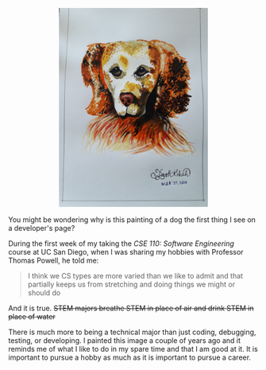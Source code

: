 [<p style="text-align:center;"><img src="img1.jpg" width="300"/></p>](img1.jpg)

You might be wondering why is this painting of a dog the first thing I see on a developer's page? 

During the first week of my taking the *CSE 110: Software Engineering* course at UC San Diego, when I was sharing my hobbies with Professor Thomas Powell, he told me:
> I think we CS types are more varied than we like to admit and that partially keeps us from stretching and doing things we might or should do

And it is true. ~~STEM majors breathe STEM in place of air and drink STEM in place of water~~

There is much more to being a technical major than just coding, debugging, testing, or developing. I painted this image a couple of years ago and it reminds me of what I like to do in my spare time and that I am good at it. It is important to pursue a hobby as much as it is important to pursue a career.

